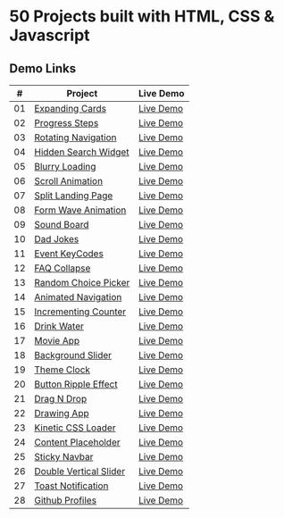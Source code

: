# 50 Projects built with HTML, CSS & Javascript

## Demo Links

| #   | Project                                                                                                              | Live Demo                                                                                             |
| --- | -------------------------------------------------------------------------------------------------------------------- | ----------------------------------------------------------------------------------------------------- |
| 01  | [Expanding Cards](https://github.com/aykutulis/50-projects-html-css-js/tree/master/01-expanding-cards)               | [Live Demo](https://aykutulis.github.io/50-projects-html-css-js/01-expanding-cards/index.html)        |
| 02  | [Progress Steps](https://github.com/aykutulis/50-projects-html-css-js/tree/master/02-progress-steps)                 | [Live Demo](https://aykutulis.github.io/50-projects-html-css-js/02-progress-steps/index.html)         |
| 03  | [Rotating Navigation](https://github.com/aykutulis/50-projects-html-css-js/tree/master/03-rotating-navigation)       | [Live Demo](https://aykutulis.github.io/50-projects-html-css-js/03-rotating-navigation/index.html)    |
| 04  | [Hidden Search Widget](https://github.com/aykutulis/50-projects-html-css-js/tree/master/04-hidden-search-widget)     | [Live Demo](https://aykutulis.github.io/50-projects-html-css-js/04-hidden-search-widget/index.html)   |
| 05  | [Blurry Loading](https://github.com/aykutulis/50-projects-html-css-js/tree/master/05-blurry-loading)                 | [Live Demo](https://aykutulis.github.io/50-projects-html-css-js/05-blurry-loading/index.html)         |
| 06  | [Scroll Animation](https://github.com/aykutulis/50-projects-html-css-js/tree/master/06-scroll-animation)             | [Live Demo](https://aykutulis.github.io/50-projects-html-css-js/06-scroll-animation/index.html)       |
| 07  | [Split Landing Page](https://github.com/aykutulis/50-projects-html-css-js/tree/master/07-split-landing-page)         | [Live Demo](https://aykutulis.github.io/50-projects-html-css-js/07-split-landing-page/index.html)     |
| 08  | [Form Wave Animation](https://github.com/aykutulis/50-projects-html-css-js/tree/master/08-form-wave-animation)       | [Live Demo](https://aykutulis.github.io/50-projects-html-css-js/08-form-wave-animation/index.html)    |
| 09  | [Sound Board](https://github.com/aykutulis/50-projects-html-css-js/tree/master/09-sound-board)                       | [Live Demo](https://aykutulis.github.io/50-projects-html-css-js/09-sound-board/index.html)            |
| 10  | [Dad Jokes](https://github.com/aykutulis/50-projects-html-css-js/tree/master/10-dad-jokes)                           | [Live Demo](https://aykutulis.github.io/50-projects-html-css-js/10-dad-jokes/index.html)              |
| 11  | [Event KeyCodes](https://github.com/aykutulis/50-projects-html-css-js/tree/master/11-event-key-codes)                | [Live Demo](https://aykutulis.github.io/50-projects-html-css-js/11-event-key-codes/index.html)        |
| 12  | [FAQ Collapse](https://github.com/aykutulis/50-projects-html-css-js/tree/master/12-faq-collapse)                     | [Live Demo](https://aykutulis.github.io/50-projects-html-css-js/12-faq-collapse/index.html)           |
| 13  | [Random Choice Picker](https://github.com/aykutulis/50-projects-html-css-js/tree/master/13-random-choice-picker)     | [Live Demo](https://aykutulis.github.io/50-projects-html-css-js/13-random-choice-picker/index.html)   |
| 14  | [Animated Navigation](https://github.com/aykutulis/50-projects-html-css-js/tree/master/14-animated-navigation)       | [Live Demo](https://aykutulis.github.io/50-projects-html-css-js/14-animated-navigation/index.html)    |
| 15  | [Incrementing Counter](https://github.com/aykutulis/50-projects-html-css-js/tree/master/15-incrementing-counter)     | [Live Demo](https://aykutulis.github.io/50-projects-html-css-js/15-incrementing-counter/index.html)   |
| 16  | [Drink Water](https://github.com/aykutulis/50-projects-html-css-js/tree/master/16-drink-water)                       | [Live Demo](https://aykutulis.github.io/50-projects-html-css-js/16-drink-water/index.html)            |
| 17  | [Movie App](https://github.com/aykutulis/50-projects-html-css-js/tree/master/17-movie-app)                           | [Live Demo](https://aykutulis.github.io/50-projects-html-css-js/17-movie-app/index.html)              |
| 18  | [Background Slider](https://github.com/aykutulis/50-projects-html-css-js/tree/master/18-background-slider)           | [Live Demo](https://aykutulis.github.io/50-projects-html-css-js/18-background-slider/index.html)      |
| 19  | [Theme Clock](https://github.com/aykutulis/50-projects-html-css-js/tree/master/19-theme-clock)                       | [Live Demo](https://aykutulis.github.io/50-projects-html-css-js/19-theme-clock/index.html)            |
| 20  | [Button Ripple Effect](https://github.com/aykutulis/50-projects-html-css-js/tree/master/20-button-ripple-effect)     | [Live Demo](https://aykutulis.github.io/50-projects-html-css-js/20-button-ripple-effect/index.html)   |
| 21  | [Drag N Drop](https://github.com/aykutulis/50-projects-html-css-js/tree/master/21-drag-n-drop)                       | [Live Demo](https://aykutulis.github.io/50-projects-html-css-js/21-drag-n-drop/index.html)            |
| 22  | [Drawing App](https://github.com/aykutulis/50-projects-html-css-js/tree/master/22-drawing-app)                       | [Live Demo](https://aykutulis.github.io/50-projects-html-css-js/22-drawing-app/index.html)            |
| 23  | [Kinetic CSS Loader](https://github.com/aykutulis/50-projects-html-css-js/tree/master/23-kinetic-css-loader)         | [Live Demo](https://aykutulis.github.io/50-projects-html-css-js/23-kinetic-css-loader/index.html)     |
| 24  | [Content Placeholder](https://github.com/aykutulis/50-projects-html-css-js/tree/master/24-content-placeholder)       | [Live Demo](https://aykutulis.github.io/50-projects-html-css-js/24-content-placeholder/index.html)    |
| 25  | [Sticky Navbar](https://github.com/aykutulis/50-projects-html-css-js/tree/master/25-sticky-navbar)                   | [Live Demo](https://aykutulis.github.io/50-projects-html-css-js/25-sticky-navbar/index.html)          |
| 26  | [Double Vertical Slider](https://github.com/aykutulis/50-projects-html-css-js/tree/master/26-double-vertical-slider) | [Live Demo](https://aykutulis.github.io/50-projects-html-css-js/26-double-vertical-slider/index.html) |
| 27  | [Toast Notification](https://github.com/aykutulis/50-projects-html-css-js/tree/master/27-toast-notification)         | [Live Demo](https://aykutulis.github.io/50-projects-html-css-js/27-toast-notification/index.html)     |
| 28  | [Github Profiles](https://github.com/aykutulis/50-projects-html-css-js/tree/master/28-github-profiles)               | [Live Demo](https://aykutulis.github.io/50-projects-html-css-js/28-github-profiles/index.html)        |

